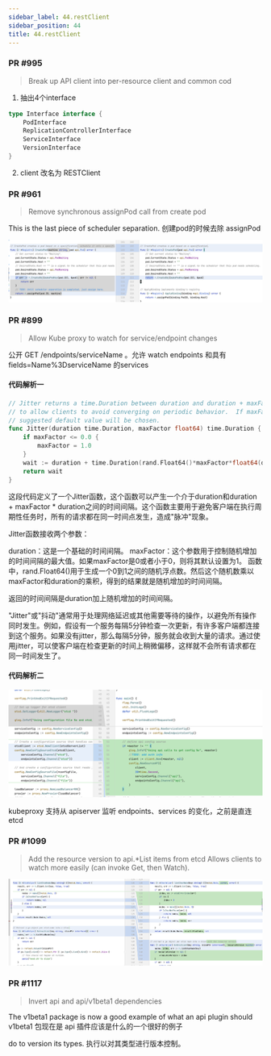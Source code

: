 ```yaml
---
sidebar_label: 44.restClient
sidebar_position: 44
title: 44.restClient
---
```



### PR #995
> Break up API client into per-resource client and common cod

1. 抽出4个interface

```go
type Interface interface {
	PodInterface
	ReplicationControllerInterface
	ServiceInterface
	VersionInterface
}
```

2. client 改名为 RESTClient



### PR #961
> Remove synchronous assignPod call from create pod

This is the last piece of scheduler separation. 创建pod的时候去除 assignPod

![](https://raw.githubusercontent.com/mouuii/picture/master/%E6%88%AA%E5%B1%8F2023-06-18%20%E4%B8%8B%E5%8D%884.49.32.png)


### PR #899
> Allow Kube proxy to watch for service/endpoint changes

公开 GET /endpoints/serviceName 。允许 watch endpoints 和具有 fields=Name%3DserviceName 的services


#### 代码解析一

```go
// Jitter returns a time.Duration between duration and duration + maxFactor * duration,
// to allow clients to avoid converging on periodic behavior.  If maxFactor is 0.0, a
// suggested default value will be chosen.
func Jitter(duration time.Duration, maxFactor float64) time.Duration {
	if maxFactor <= 0.0 {
		maxFactor = 1.0
	}
	wait := duration + time.Duration(rand.Float64()*maxFactor*float64(duration))
	return wait
}
```

这段代码定义了一个Jitter函数，这个函数可以产生一个介于duration和duration + maxFactor * duration之间的时间间隔。这个函数主要用于避免客户端在执行周期性任务时，所有的请求都在同一时间点发生，造成"脉冲"现象。

Jitter函数接收两个参数：

duration：这是一个基础的时间间隔。
maxFactor：这个参数用于控制随机增加的时间间隔的最大值。如果maxFactor是0或者小于0，则将其默认设置为1。
函数中，rand.Float64()用于生成一个0到1之间的随机浮点数。然后这个随机数乘以maxFactor和duration的乘积，得到的结果就是随机增加的时间间隔。

返回的时间间隔是duration加上随机增加的时间间隔。

"Jitter"或"抖动"通常用于处理网络延迟或其他需要等待的操作，以避免所有操作同时发生。例如，假设有一个服务每隔5分钟检查一次更新，有许多客户端都连接到这个服务。如果没有jitter，那么每隔5分钟，服务就会收到大量的请求。通过使用jitter，可以使客户端在检查更新的时间上稍微偏移，这样就不会所有请求都在同一时间发生了。

#### 代码解析二

![](https://raw.githubusercontent.com/mouuii/picture/master/%E6%88%AA%E5%B1%8F2023-06-02%20%E4%B8%8B%E5%8D%882.06.28.png)

kubeproxy 支持从 apiserver 监听 endpoints、services 的变化，之前是直连etcd

### PR #1099
> Add the resource version to api.*List items from etcd
> Allows clients to watch more easily (can invoke Get, then
Watch).

![](https://raw.githubusercontent.com/mouuii/picture/master/%E6%88%AA%E5%B1%8F2023-06-18%20%E4%B8%8B%E5%8D%885.32.03.png)

### PR #1117 
> Invert api and api/v1beta1 dependencies

The v1beta1 package is now a good example of what an api plugin should
v1beta1 包现在是 api 插件应该是什么的一个很好的例子

do to version its types.
执行以对其类型进行版本控制。